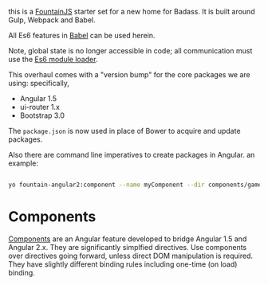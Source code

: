 this is a [FountainJS](http://fountainjs.io/doc) starter set for a new home for Badass. It is built around Gulp,
Webpack and Babel.

All Es6 features in [Babel](https://babeljs.io/docs/learn-es2015/) can be used herein.

Note, global state is no longer accessible in code; all communication must use the
 [Es6 module loader](https://www.sitepoint.com/understanding-es6-modules/).
 
This overhaul comes with a "version bump" for the core packages we are using: specifically,

* Angular 1.5
* ui-router 1.x
* Bootstrap 3.0

The `package.json` is now used in place of Bower to acquire and update packages. 

Also there are command line imperatives to create packages in Angular. an example: 

```` bash

yo fountain-angular2:component --name myComponent --dir components/game

````

# Components

[Components](https://docs.angularjs.org/guide/component) are an Angular feature developed to bridge
Angular 1.5 and Angular 2.x. They are significantly simplfied directives. Use components
over directives going forward, unless direct DOM manipulation is required. They have slightly different binding
rules including one-time (on load) binding.